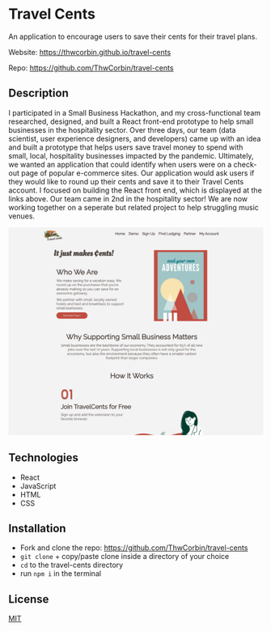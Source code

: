 # Travel Cents

An application to encourage users to save their cents for their travel plans.

Website: https://thwcorbin.github.io/travel-cents

Repo: https://github.com/ThwCorbin/travel-cents

## Description

I participated in a Small Business Hackathon, and my cross-functional team researched, designed, and built a React front-end prototype to help small businesses in the hospitality sector. Over three days, our team (data scientist, user experience designers, and developers) came up with an idea and built a prototype that helps users save travel money to spend with small, local, hospitality businesses impacted by the pandemic. Ultimately, we wanted an application that could identify when users were on a check-out page of popular e-commerce sites. Our application would ask users if they would like to round up their cents and save it to their Travel Cents account. I focused on building the React front end, which is displayed at the links above. Our team came in 2nd in the hospitality sector! We are now working together on a seperate but related project to help struggling music venues.

![Travel Cents screenshot](./travel-cents.png "Travel Cents")

## Technologies

- React
- JavaScript
- HTML
- CSS

## Installation

- Fork and clone the repo: https://github.com/ThwCorbin/travel-cents
- `git clone` + copy/paste clone inside a directory of your choice
- `cd` to the travel-cents directory
- run `npm i` in the terminal

## License

[MIT](LICENSE.txt "MIT License text file")
